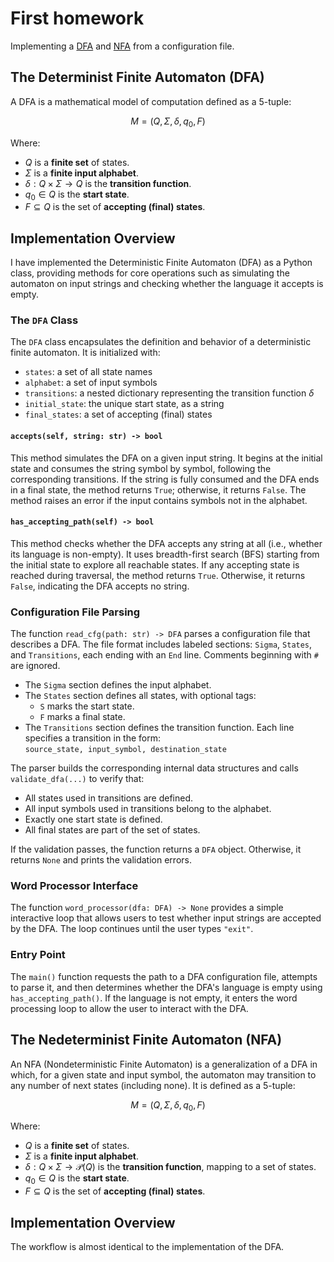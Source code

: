 # First homework 
Implementing a [DFA](#the-determinist-finite-automaton-dfa) and [NFA](#the-nedeterminist-finite-automaton-nfa) from a configuration file. 

## The Determinist Finite Automaton (DFA)

A DFA is a mathematical model of computation defined as a 5-tuple:

$$
M = (Q, \Sigma, \delta, q_0, F)
$$

Where:

- $Q$ is a **finite set** of states.
- $\Sigma$ is a **finite input alphabet**.
- $\delta: Q \times \Sigma \to Q$ is the **transition function**.
- $q_0 \in Q$ is the **start state**.
- $F \subseteq Q$ is the set of **accepting (final) states**.

## Implementation Overview

I have implemented the Deterministic Finite Automaton (DFA) as a Python class, providing methods for core operations such as simulating the automaton on input strings and checking whether the language it accepts is empty.

### The `DFA` Class

The `DFA` class encapsulates the definition and behavior of a deterministic finite automaton. It is initialized with:

- `states`: a set of all state names
- `alphabet`: a set of input symbols
- `transitions`: a nested dictionary representing the transition function $\delta$
- `initial_state`: the unique start state, as a string
- `final_states`: a set of accepting (final) states

#### `accepts(self, string: str) -> bool`

This method simulates the DFA on a given input string. It begins at the initial state and consumes the string symbol by symbol, following the corresponding transitions. If the string is fully consumed and the DFA ends in a final state, the method returns `True`; otherwise, it returns `False`. The method raises an error if the input contains symbols not in the alphabet.

#### `has_accepting_path(self) -> bool`

This method checks whether the DFA accepts any string at all (i.e., whether its language is non-empty). It uses breadth-first search (BFS) starting from the initial state to explore all reachable states. If any accepting state is reached during traversal, the method returns `True`. Otherwise, it returns `False`, indicating the DFA accepts no string.

### Configuration File Parsing

The function `read_cfg(path: str) -> DFA` parses a configuration file that describes a DFA. The file format includes labeled sections: `Sigma`, `States`, and `Transitions`, each ending with an `End` line. Comments beginning with `#` are ignored.

- The `Sigma` section defines the input alphabet.
- The `States` section defines all states, with optional tags:
  - `S` marks the start state.
  - `F` marks a final state.
- The `Transitions` section defines the transition function. Each line specifies a transition in the form:  
  `source_state, input_symbol, destination_state`

The parser builds the corresponding internal data structures and calls `validate_dfa(...)` to verify that:

- All states used in transitions are defined.
- All input symbols used in transitions belong to the alphabet.
- Exactly one start state is defined.
- All final states are part of the set of states.

If the validation passes, the function returns a `DFA` object. Otherwise, it returns `None` and prints the validation errors.

### Word Processor Interface

The function `word_processor(dfa: DFA) -> None` provides a simple interactive loop that allows users to test whether input strings are accepted by the DFA. The loop continues until the user types `"exit"`.

### Entry Point

The `main()` function requests the path to a DFA configuration file, attempts to parse it, and then determines whether the DFA's language is empty using `has_accepting_path()`. If the language is not empty, it enters the word processing loop to allow the user to interact with the DFA.

## The Nedeterminist Finite Automaton (NFA)

An NFA (Nondeterministic Finite Automaton) is a generalization of a DFA in which, for a given state and input symbol, the automaton may transition to any number of next states (including none). It is defined as a 5-tuple:

$$
M = (Q, \Sigma, \delta, q_0, F)
$$

Where:

- $Q$ is a **finite set** of states.
- $\Sigma$ is a **finite input alphabet**.
- $\delta: Q \times \Sigma \to \mathcal{P}(Q)$ is the **transition function**, mapping to a set of states.
- $q_0 \in Q$ is the **start state**.
- $F \subseteq Q$ is the set of **accepting (final) states**.

## Implementation Overview

The workflow is almost identical to the implementation of the DFA.




